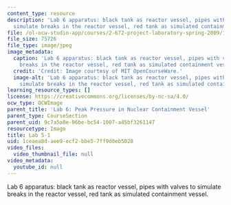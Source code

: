 ```yaml
---
content_type: resource
description: 'Lab 6 apparatus: black tank as reactor vessel, pipes with valves to
  simulate breaks in the reactor vessel, red tank as simulated containment vessel.'
file: /ol-ocw-studio-app/courses/2-672-project-laboratory-spring-2009/1ceaea8daee9ecf2bbe57ff9d0eb5028_lab5-1.jpg
file_size: 75726
file_type: image/jpeg
image_metadata:
  caption: 'Lab 6 apparatus: black tank as reactor vessel, pipes with valves to simulate
    breaks in the reactor vessel, red tank as simulated containment vessel.'
  credit: 'Credit: Image courtesy of MIT OpenCourseWare.'
  image-alt: 'Lab 6 apparatus: black tank as reactor vessel, pipes with valves to
    simulate breaks in the reactor vessel, red tank as simulated containment vessel.'
learning_resource_types: []
license: https://creativecommons.org/licenses/by-nc-sa/4.0/
ocw_type: OCWImage
parent_title: 'Lab 6: Peak Pressure in Nuclear Containment Vessel'
parent_type: CourseSection
parent_uid: 9c7a5a8e-96be-bc54-1007-a45bf3261147
resourcetype: Image
title: Lab 5-1
uid: 1ceaea8d-aee9-ecf2-bbe5-7ff9d0eb5028
video_files:
  video_thumbnail_file: null
video_metadata:
  youtube_id: null
---
```

Lab 6 apparatus: black tank as reactor vessel, pipes with valves to simulate breaks in the reactor vessel, red tank as simulated containment vessel.